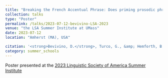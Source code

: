 ```yaml
---
title: "Breaking the French Accentual Phrase: Does priming prosodic phrasing modulate sentence processing? "
collection: talks
type: "Poster"
permalink: /talks/2023-07-12-bevivino-LSA-2023
venue: "the LSA Summer Institute at UMass"
date: 2023-07-12
location: "Amherst (MA), USA"

citation: '<strong>Bevivino, D.</strong>, Turco, G., &amp; Hemforth, B. (2023). Breaking the French accentual phrase: Does priming prosodic phrasing modulate sentence processing? <em>2023 Linguistic Society of America Summer Institute</em>. UMass, Amherst (MA), USA.'
category: summer_schools
---
```


Poster presented at the [2023 Linguistic Society of America Summer Institute](https://websites.umass.edu/lingstitute2023/)

 <!-- https://drive.google.com/file/d/1hbw9SCerEI3u-isu1d77nYIEazExWVZa/view?usp=sharing -->